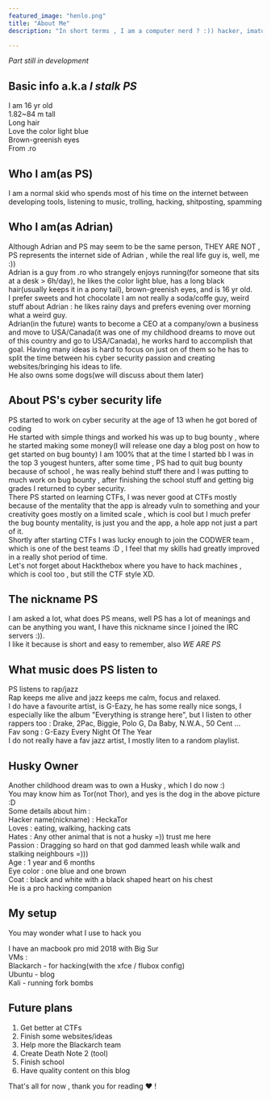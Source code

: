 ```yaml
---
featured_image: "henlo.png"
title: "About Me"
description: "In short terms , I am a computer nerd ? :)) hacker, imature kid and memer, strage person who usually refers to him in the third person "

---
```


*Part still in development*

## Basic info a.k.a *I stalk PS* 
I am 16 yr old    
1.82~84 m tall  
Long hair  
Love the color light blue  
Brown-greenish eyes   
From .ro  

## Who I am(as PS)  
I am a normal skid who spends most of his time on the internet between  developing tools, listening to music, trolling, hacking, shitposting, spamming    

## Who I am(as Adrian)
Although Adrian and PS may seem to be the same person, THEY ARE NOT , PS represents the internet side of Adrian , while the real life guy is, well, me :))  
Adrian is a guy from .ro who strangely enjoys running(for someone that sits at a desk > 6h/day), he likes the color light blue, has a long black hair(usually keeps it in a pony tail), brown-greenish eyes, and is 16 yr old.  
I prefer sweets and hot chocolate I am not really a soda/coffe guy, weird stuff about Adrian : he likes rainy days and prefers evening over morning what a weird guy.  
Adrian(in the future) wants to become a CEO at a company/own a business and move to USA/Canada(it was one of my childhood dreams to move out of this country and go to USA/Canada), he works hard to accomplish that goal. Having many ideas is hard to focus on just on of them so he has to split the time between his cyber security passion and creating websites/bringing his ideas to life.  
He also owns some dogs(we will discuss about them later)  

## About PS's cyber security life  
PS started to work on cyber security at the age of 13 when he got bored of coding  
He started with simple things and worked his was up to bug bounty , where he started making some money(I will release one day a blog post on how to get started on bug bounty) I am 100% that at the time I started bb I was in the top 3 yougest hunters, after some time , PS had to quit bug bounty because of school , he was really behind stuff there and I was putting to much work on bug bounty , after finishing the school stuff and getting big grades I returned to cyber security.  
There PS started on learning CTFs, I was never good at CTFs mostly because of the mentality that the app is already vuln to something and your creativity goes mostly on a limited scale , which is cool but I much prefer the bug bounty mentality, is just you and the app, a hole app not just a part of it.  
Shortly after starting CTFs I was lucky enough to join the CODWER team , which is one of the best teams :D , I feel that my skills had greatly improved in a really shot period of time.  
Let's not forget about Hackthebox where you have to hack machines , which is cool too , but still the CTF style XD.  

## The nickname PS
I am asked a lot, what does PS means, well PS has a lot of meanings and can be anything you want, I have this nickname since I joined the IRC servers :)).  
I like it because is short and easy to remember, also *WE ARE PS*  

## What music does PS listen to 
PS listens to rap/jazz  
Rap keeps me alive and jazz keeps me calm, focus and relaxed.  
I do have a favourite artist, is G-Eazy, he has some really nice songs, I especially like the album "Everything is strange here", but I listen to other rappers too : Drake, 2Pac, Biggie, Polo G, Da Baby, N.W.A., 50 Cent ...  
Fav song : G-Eazy Every Night Of The Year  
I do not really have a fav jazz artist, I mostly liten to a random playlist.

## Husky Owner 
Another childhood dream was to own a Husky , which I do now :)  
You may know him as Tor(not Thor), and yes is the dog in the above picture :D  
Some details about him :  
Hacker name(nickname) : HeckaTor  
Loves : eating, walking, hacking cats  
Hates : Any other animal that is not a husky  =)) trust me here   
Passion : Dragging so hard on that god dammed leash while walk and stalking neighbours =)))  
Age : 1 year and 6 months  
Eye color : one blue and one brown  
Coat : black and white with a black shaped heart on his chest  
He is a pro hacking companion  

## My setup   
You may wonder what I use to hack you  

I have an macbook pro mid 2018 with Big Sur  
VMs :  
Blackarch - for hacking(with the xfce / flubox config)    
Ubuntu - blog  
Kali - running fork bombs  

## Future plans  
1) Get better at CTFs  
2) Finish some websites/ideas  
3) Help more the Blackarch team  
4) Create Death Note 2 (tool)  
5) Finish school  
6) Have quality content on this blog   

That's all for now , thank you for reading ❤️ !




